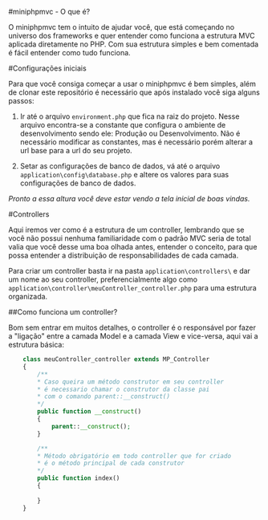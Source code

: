 #miniphpmvc - O que é? 

O miniphpmvc tem o intuito de ajudar você, que está começando no universo dos frameworks e quer entender como funciona a estrutura MVC aplicada diretamente no PHP.
Com sua estrutura simples e bem comentada é fácil entender como tudo funciona. 

#Configurações iniciais 

Para que você consiga começar a usar o miniphpmvc é bem simples, além de clonar este repositório é necessário que após instalado você siga alguns passos: 

1. Ir até o arquivo ``environment.php`` que fica na raiz do projeto.
Nesse arquivo encontra-se a constante que configura o ambiente de desenvolvimento sendo ele:
Produção ou Desenvolvimento. 
Não é necessário modificar as constantes, mas é necessário porém alterar a url base para a url do seu projeto.

2. Setar as configurações de banco de dados, vá até o arquivo ``application\config\database.php`` e altere
os valores para suas configurações de banco de dados. 

*Pronto a essa altura você deve estar vendo a tela inicial de boas vindas.*

#Controllers

Aqui iremos ver como é a estrutura de um controller, lembrando que se você não possui nenhuma familiaridade com o padrão MVC seria de total valia que você desse uma boa olhada antes, entender o conceito, para que possa entender a distribuição de responsabilidades de cada camada. 

Para criar um controller basta ir na pasta ``application\controllers\`` e dar um nome ao seu controller, preferencialmente algo como ``application\controller\meuController_controller.php`` para uma estrutura organizada. 

##Como funciona um controller?

Bom sem entrar em muitos detalhes, o controller é o responsável por fazer a "ligação" entre a camada Model e a camada View e vice-versa, aqui vai a estrutura básica:

```php 
    class meuController_controller extends MP_Controller
    {
        /**
        * Caso queira um método construtor em seu controller 
        * é necessario chamar o construtor da classe pai
        * com o comando parent::__construct()
        */
        public function __construct()
        {
            parent::__construct();
        }

        /**
        * Método obrigatório em todo controller que for criado
        * é o método principal de cada construtor
        */
        public function index()
        {
            
        }
    }
```

